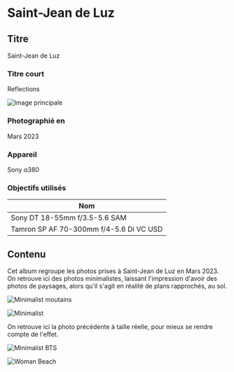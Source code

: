 # Saint-Jean de Luz

## Titre

Saint-Jean de Luz

### Titre court

Reflections

![Image principale](https://live.staticflickr.com/65535/53476948315_af7650bbd5_o.jpg)

### Photographié en

Mars 2023

### Appareil

Sony α380

### Objectifs utilisés

| Nom                                     |
| --------------------------------------- |
| Sony DT 18-55mm f/3.5-5.6 SAM           |
| Tamron SP AF 70-300mm f/4-5.6 Di VC USD |

## Contenu

Cet album regroupe les photos prises à Saint-Jean de Luz en Mars 2023. On retrouve ici des photos minimalistes, laissant l'impression d'avoir des photos de paysages, alors qu'il s'agit en réalité de plans rapprochés, au sol.

![Minimalist moutains](https://live.staticflickr.com/65535/53475627392_705f76beee_o.jpg)

![Minimalist](https://live.staticflickr.com/65535/53475627407_42a0f6875b_o.jpg)

On retrouve ici la photo précédente à taille réelle, pour mieux se rendre compte de l'effet.

![Minimalist BTS](https://media.discordapp.net/attachments/910200998339944479/1198402438961582191/IMG_20230312_113233.jpg?ex=65bec63e&is=65ac513e&hm=09f512f105b9919ccd5c9c5ffe5c85af6090b3f09d67b06f80b9de8d013adacf&=&format=webp&width=496&height=662)

![Woman Beach](https://live.staticflickr.com/65535/53476948320_aa63b452ab_o.jpg)
